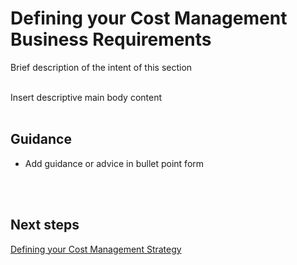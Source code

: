 # Defining your Cost Management Business Requirements
Brief description of the intent of this section
<br />
<br />

Insert descriptive main body content
<br />
<br />

## Guidance
- Add guidance or advice in bullet point form
<br />
<br />

## Next steps
[Defining your Cost Management Strategy](New-1.2-Defining-your-cost-management-strategy.md)

